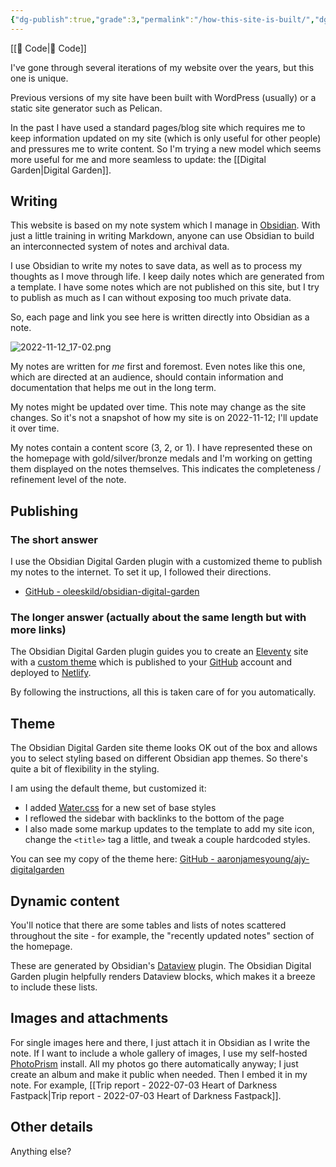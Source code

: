 ```yaml
---
{"dg-publish":true,"grade":3,"permalink":"/how-this-site-is-built/","dgPassFrontmatter":true}
---
```



[[📘 Code\|📘 Code]]

I've gone through several iterations of my website over the years, but this one is unique.

Previous versions of my site have been built with WordPress (usually) or a static site generator such as Pelican.

In the past I have used a standard pages/blog site which requires me to keep information updated on my site (which is only useful for other people) and pressures me to write content. So I'm trying a new model which seems more useful for me and more seamless to update: the [[Digital Garden\|Digital Garden]].

## Writing

This website is based on my note system which I manage in [Obsidian](https://obsidian.md/). With just a little training in writing Markdown, anyone can use Obsidian to build an interconnected system of notes and archival data.

I use Obsidian to write my notes to save data, as well as to process my thoughts as I move through life. I keep daily notes which are generated from a template. I have some notes which are not published on this site, but I try to publish as much as I can without exposing too much private data.

So, each page and link you see here is written directly into Obsidian as a note.

![2022-11-12_17-02.png](/img/user/98-attachments/2022-11-12_17-02.png)

My notes are written for *me* first and foremost. Even notes like this one, which are directed at an audience, should contain information and documentation that helps me out in the long term.

My notes might be updated over time. This note may change as the site changes. So it's not a snapshot of how my site is on 2022-11-12; I'll update it over time.

My notes contain a content score (3, 2, or 1). I have represented these on the homepage with gold/silver/bronze medals and I'm working on getting them displayed on the notes themselves. This indicates the completeness / refinement level of the note.

## Publishing

### The short answer

I use the Obsidian Digital Garden plugin with a customized theme to publish my notes to the internet. To set it up, I followed their directions.

* [GitHub - oleeskild/obsidian-digital-garden](https://github.com/oleeskild/obsidian-digital-garden)

### The longer answer (actually about the same length but with more links)

The Obsidian Digital Garden plugin guides you to create an [Eleventy](https://www.11ty.dev/) site with a [custom theme](https://github.com/oleeskild/digitalgarden) which is published to your [GitHub](https://github.com/) account and deployed to [Netlify](https://www.netlify.com/).

By following the instructions, all this is taken care of for you automatically.

## Theme

The Obsidian Digital Garden site theme looks OK out of the box and allows you to select styling based on different Obsidian app themes. So there's quite a bit of flexibility in the styling.

I am using the default theme, but customized it:

* I added [Water.css](https://watercss.kognise.dev/) for a new set of base styles
* I reflowed the sidebar with backlinks to the bottom of the page
* I also made some markup updates to the template to add my site icon, change the `<title>` tag a little, and tweak a couple hardcoded styles.

You can see my copy of the theme here: [GitHub - aaronjamesyoung/ajy-digitalgarden](https://github.com/aaronjamesyoung/ajy-digitalgarden)

## Dynamic content

You'll notice that there are some tables and lists of notes scattered throughout the site - for example, the "recently updated notes" section of the homepage.

These are generated by Obsidian's [Dataview](https://github.com/blacksmithgu/obsidian-dataview) plugin. The Obsidian Digital Garden plugin helpfully renders Dataview blocks, which makes it a breeze to include these lists.

## Images and attachments

For single images here and there, I just attach it in Obsidian as I write the note. If I want to include a whole gallery of images, I use my self-hosted [PhotoPrism](https://photoprism.app/) install. All my photos go there automatically anyway; I just create an album and make it public when needed. Then I embed it in my note. For example, [[Trip report - 2022-07-03 Heart of Darkness Fastpack\|Trip report - 2022-07-03 Heart of Darkness Fastpack]].

## Other details

Anything else?